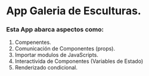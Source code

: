 # App Galeria de Esculturas.

### Esta App abarca aspectos como:

1. Compenentes.
2. Comunicación de Componentes (props).
3. Importar modulos de JavaScripts.
4. Interactivida de Componentes (Variables de Estado)
5. Renderizado condicional.

